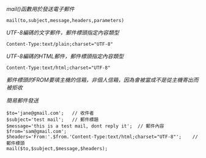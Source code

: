 *mail()函數用於發送電子郵件*

`mail(to,subject,message,headers,parameters)`

*UTF-8編碼的文字郵件，郵件標頭指定內容類型*

`Content-Type:text/plain;charset="UTF-8"`

*UTF-8編碼的HTML郵件，郵件標頭指定內容類型*

`Content-Type:text/html;charset="UTF-8"`

*郵件標頭的FROM要填主機的信箱，非個人信箱，因為會被當成不是從主機寄出而被拒收*

*簡易郵件發送*
```
$to='jane@gmail.com';	// 收件者
$subject='test mail';	// 郵件標題
$message='this is a test mail, dont reply it';	// 郵件內容
$from='sam@gmail.com';
$headers='From:'.$from.'Content-Type:text/html;charset="UTF-8"';	// 郵件標頭
mail($to,$subject,$message,$headers);
```